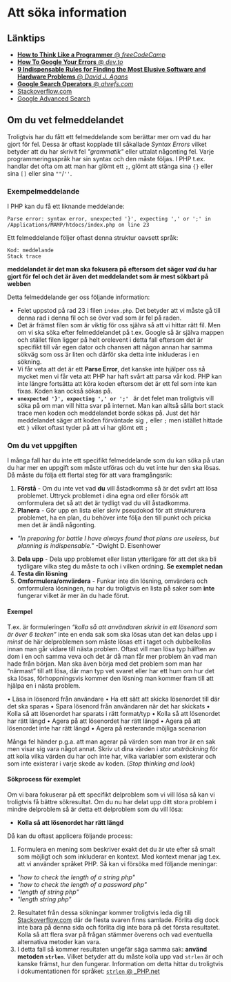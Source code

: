 # Att söka information

## Länktips

* [**How to Think Like a Programmer** @ _freeCodeCamp_](https://medium.freecodecamp.org/how-to-think-like-a-programmer-lessons-in-problem-solving-d1d8bf1de7d2)
* [**How To Google Your Errors** @ _dev.to_](https://dev.to/swyx/how-to-google-your-errors-2l6o)
* [**9 Indispensable Rules for Finding the Most Elusive Software and Hardware Problems** @ _David J. Agans_](https://courses.cs.washington.edu/courses/cse474/17wi/pdfs/lectures/Debugging-Rules.pdf)
* [**Google Search Operators** @ _ahrefs.com_](https://ahrefs.com/blog/google-advanced-search-operators/)
* [Stackoverflow.com](https://stackoverflow.com/)
* [Google Advanced Search](https://www.google.com/advanced_search)


## Om du vet felmeddelandet

Troligtvis har du fått ett felmeddelande som berättar mer om vad du har gjort för fel. Dessa är oftast kopplade till såkallade _Syntax Errors_ vilket betyder att du har skrivit fel _"grammatik"_ eller uttalat någonting fel. Varje programmeringsspråk har sin syntax och den måste följas. I PHP t.ex. handlar det ofta om att man har glömt ett `;`, glömt att stänga sina `{}` eller sina `[]` eller sina `""`/`''`.

### Exempelmeddelande

I PHP kan du få ett liknande meddelande:

```
Parse error: syntax error, unexpected '}', expecting ',' or ';' in /Applications/MAMP/htdocs/index.php on line 23
```

Ett felmeddelande följer oftast denna struktur oavsett språk:
```
Kod: meddelande
Stack trace
```

**meddelandet är det man ska fokusera på eftersom det säger _vad_ du har gjort för fel och det är även det meddelandet som är mest sökbart på webben** 

Detta felmeddelande ger oss följande information:

* Felet uppstod på rad 23 i filen `index.php`. Det betyder att vi måste gå till denna rad i denna fil och se över vad som är fel på raden.
* Det är främst filen som är viktig för oss själva så att vi hittar rätt fil. Men om vi ska söka efter felmeddelandet på t.ex. Google så är själva mappen och stället filen ligger på helt orelevent i detta fall eftersom det är specifikt till vår egen dator och chansen att någon annan har samma sökväg som oss är liten och därför ska detta inte inkluderas i en sökning.
* Vi får veta att det är ett **Parse Error**, det kanske inte hjälper oss så mycket men vi får veta att PHP har haft svårt att parsa vår kod. PHP kan inte längre fortsätta att köra koden eftersom det är ett fel som inte kan fixas. Koden kan också sökas på.
* **`unexpected '}', expecting ',' or ';' `** är det felet man troligtvis vill söka på om man vill hitta svar på internet. Man kan alltså sålla bort stack trace men koden och meddelandet borde sökas på. Just det här meddelandet säger att koden förväntade sig `,` eller `;` men istället hittade ett `}` vilket oftast tyder på att vi har glömt ett `;`


### Om du vet uppgiften

I många fall har du inte ett specifikt felmeddelande som du kan söka på utan du har mer en uppgift som måste utföras och du vet inte hur den ska lösas. Då måste du följa ett flertal steg för att vara framgångsrik:

1. **Förstå** - Om du inte vet vad **du** vill åstadkomma så är det svårt att lösa problemet. Uttryck problemet i dina egna ord eller försök att omformulera det så att det är tydligt vad du vill åstadkomma.
2. **Planera** - Gör upp en lista eller skriv pseudokod för att strukturera problemet, ha en plan, du behöver inte följa den till punkt och pricka men det är ändå någonting.
  - _"In preparing for battle I have always found that plans are useless, but planning is indispensable."_ -Dwight D. Eisenhower
3. **Dela upp** - Dela upp problemet eller listan ytterligare för att det ska bli tydligare vilka steg du måste ta och i vilken ordning. **Se exemplet nedan**
4. **Testa din lösning**
5. **Omformulera/omvärdera** - Funkar inte din lösning, omvärdera och omformulera lösningen, nu har du troligtvis en lista på saker som **inte** fungerar vilket är mer än du hade förut.

#### Exempel

T.ex. är formuleringen _“kolla så att användaren skrivit in ett lösenord som är över 6 tecken”_ inte en enda sak som ska lösas utan det kan delas upp i *minst* de här delproblemen som måste lösas ett i taget och dubbelkollas innan man går vidare till nästa problem. Oftast vill man lösa typ hälften av dom i en och samma veva och det är då man får mer problem än vad man hade från början. Man ska även börja med det problem som man har “närmast” till att lösa, där man typ vet svaret eller har ett hum om hur det ska lösas, förhoppningsvis kommer den lösning man kommer fram till att hjälpa en i nästa problem.

• Läsa in lösenord från användare
• Ha ett sätt att skicka lösenordet till där det ska sparas
• Spara lösenord från användaren när det har skickats
• Kolla så att lösenordet har sparats i rätt format/typ
• Kolla så att lösenordet har rätt längd
• Agera på att lösenordet har rätt längd
• Agera på att lösenordet inte har rätt längd
• Agera på resterande möjliga scenarion

Många fel händer p.g.a. att man agerar på värden som man tror är en sak men visar sig vara något annat. Skriv ut dina värden i *stor utsträckning* för att kolla vilka värden du har och inte har, vilka variabler som existerar och som inte existerar i varje skede av koden. (_Stop thinking and look_)

#### Sökprocess för exemplet

Om vi bara fokuserar på ett specifikt delproblem som vi vill lösa så kan vi troligtvis få bättre sökresultat. Om du nu har delat upp ditt stora problem i mindre delproblem så  är detta ett delproblem som du vill lösa:

* **Kolla så att lösenordet har rätt längd**

Då kan du oftast applicera följande process:

1. Formulera en mening som beskriver exakt det du är ute efter så smalt som möjligt och som inkluderar en kontext. Med kontext menar jag t.ex. att vi använder språket PHP. Så kan vi försöka med följande meningar:
  * _"how to check the length of a string php"_
  * _"how to check the length of a password php"_
  * _"length of string php"_
  * _"length string php"_
2. Resultatet från dessa sökningar kommer troligtvis leda dig till [Stackoverflow.com](https://stackoverflow.com/) där de flesta svaren finns samlade. Förlita dig dock inte bara på denna sida och förlita dig inte bara på det första resultatet. Kolla så att flera svar på frågan stämmer överens och vad eventuella alternativa metoder kan vara.
3. I detta fall så kommer resultaten ungefär säga samma sak: **använd metoden `strlen`**. Vilket betyder att du måste kolla upp vad `strlen` är och kanske främst, hur den fungerar. Information om detta hittar du troligtvis i dokumentationen för språket: [`strlen` @ _PHP.net](http://php.net/manual/en/function.strlen.php)